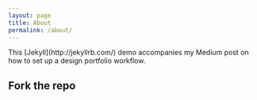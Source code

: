```yaml
---
layout: page
title: About
permalink: /about/
---
```


<div class="wrapper-writing" markdown="1">
This [Jekyll](http://jekyllrb.com/) demo accompanies my Medium post on how to set up a design portfolio workflow.

## Fork the repo

</div>
